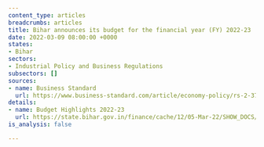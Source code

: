 ```yaml
---
content_type: articles
breadcrumbs: articles
title: Bihar announces its budget for the financial year (FY) 2022-23
date: 2022-03-09 08:00:00 +0000
states:
- Bihar
sectors:
- Industrial Policy and Business Regulations
subsectors: []
sources:
- name: Business Standard
  url: https://www.business-standard.com/article/economy-policy/rs-2-37-trn-budget-presented-in-bihar-education-health-get-top-priority-122022801429_1.html
details:
- name: Budget Highlights 2022-23
  url: https://state.bihar.gov.in/finance/cache/12/05-Mar-22/SHOW_DOCS/2.Budget%20Highlights%202022-23.pdf
is_analysis: false

---
```

